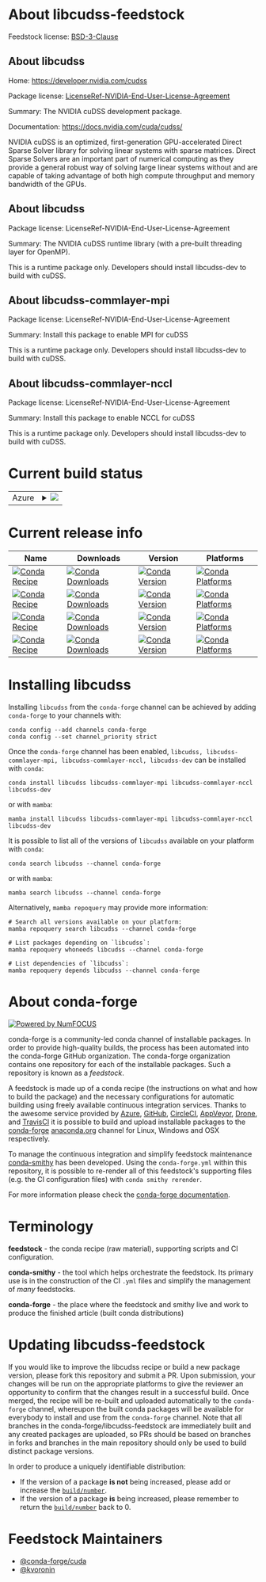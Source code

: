 About libcudss-feedstock
========================

Feedstock license: [BSD-3-Clause](https://github.com/conda-forge/libcudss-feedstock/blob/main/LICENSE.txt)


About libcudss
--------------

Home: https://developer.nvidia.com/cudss

Package license: [LicenseRef-NVIDIA-End-User-License-Agreement](https://docs.nvidia.com/cuda/cudss/license.html)

Summary: The NVIDIA cuDSS development package.

Documentation: https://docs.nvidia.com/cuda/cudss/

NVIDIA cuDSS is an optimized, first-generation GPU-accelerated Direct Sparse Solver library for solving linear systems with sparse matrices. Direct Sparse Solvers are an important part of numerical computing as they provide a general robust way of solving large linear systems without and are capable of taking advantage of both high compute throughput and memory bandwidth of the GPUs.

About libcudss
--------------



Package license: LicenseRef-NVIDIA-End-User-License-Agreement

Summary: The NVIDIA cuDSS runtime library (with a pre-built threading layer for OpenMP).

This is a runtime package only. Developers should install libcudss-dev to build with cuDSS.

About libcudss-commlayer-mpi
----------------------------



Package license: LicenseRef-NVIDIA-End-User-License-Agreement

Summary: Install this package to enable MPI for cuDSS

This is a runtime package only. Developers should install libcudss-dev to build with cuDSS.

About libcudss-commlayer-nccl
-----------------------------



Package license: LicenseRef-NVIDIA-End-User-License-Agreement

Summary: Install this package to enable NCCL for cuDSS

This is a runtime package only. Developers should install libcudss-dev to build with cuDSS.

Current build status
====================


<table>
    
  <tr>
    <td>Azure</td>
    <td>
      <details>
        <summary>
          <a href="https://dev.azure.com/conda-forge/feedstock-builds/_build/latest?definitionId=24335&branchName=main">
            <img src="https://dev.azure.com/conda-forge/feedstock-builds/_apis/build/status/libcudss-feedstock?branchName=main">
          </a>
        </summary>
        <table>
          <thead><tr><th>Variant</th><th>Status</th></tr></thead>
          <tbody><tr>
              <td>linux_64_cuda_compiler_version12.6</td>
              <td>
                <a href="https://dev.azure.com/conda-forge/feedstock-builds/_build/latest?definitionId=24335&branchName=main">
                  <img src="https://dev.azure.com/conda-forge/feedstock-builds/_apis/build/status/libcudss-feedstock?branchName=main&jobName=linux&configuration=linux%20linux_64_cuda_compiler_version12.6" alt="variant">
                </a>
              </td>
            </tr><tr>
              <td>linux_aarch64_cuda_compiler_version12.6</td>
              <td>
                <a href="https://dev.azure.com/conda-forge/feedstock-builds/_build/latest?definitionId=24335&branchName=main">
                  <img src="https://dev.azure.com/conda-forge/feedstock-builds/_apis/build/status/libcudss-feedstock?branchName=main&jobName=linux&configuration=linux%20linux_aarch64_cuda_compiler_version12.6" alt="variant">
                </a>
              </td>
            </tr><tr>
              <td>win_64_cuda_compiler_version12.6</td>
              <td>
                <a href="https://dev.azure.com/conda-forge/feedstock-builds/_build/latest?definitionId=24335&branchName=main">
                  <img src="https://dev.azure.com/conda-forge/feedstock-builds/_apis/build/status/libcudss-feedstock?branchName=main&jobName=win&configuration=win%20win_64_cuda_compiler_version12.6" alt="variant">
                </a>
              </td>
            </tr>
          </tbody>
        </table>
      </details>
    </td>
  </tr>
</table>

Current release info
====================

| Name | Downloads | Version | Platforms |
| --- | --- | --- | --- |
| [![Conda Recipe](https://img.shields.io/badge/recipe-libcudss-green.svg)](https://anaconda.org/conda-forge/libcudss) | [![Conda Downloads](https://img.shields.io/conda/dn/conda-forge/libcudss.svg)](https://anaconda.org/conda-forge/libcudss) | [![Conda Version](https://img.shields.io/conda/vn/conda-forge/libcudss.svg)](https://anaconda.org/conda-forge/libcudss) | [![Conda Platforms](https://img.shields.io/conda/pn/conda-forge/libcudss.svg)](https://anaconda.org/conda-forge/libcudss) |
| [![Conda Recipe](https://img.shields.io/badge/recipe-libcudss--commlayer--mpi-green.svg)](https://anaconda.org/conda-forge/libcudss-commlayer-mpi) | [![Conda Downloads](https://img.shields.io/conda/dn/conda-forge/libcudss-commlayer-mpi.svg)](https://anaconda.org/conda-forge/libcudss-commlayer-mpi) | [![Conda Version](https://img.shields.io/conda/vn/conda-forge/libcudss-commlayer-mpi.svg)](https://anaconda.org/conda-forge/libcudss-commlayer-mpi) | [![Conda Platforms](https://img.shields.io/conda/pn/conda-forge/libcudss-commlayer-mpi.svg)](https://anaconda.org/conda-forge/libcudss-commlayer-mpi) |
| [![Conda Recipe](https://img.shields.io/badge/recipe-libcudss--commlayer--nccl-green.svg)](https://anaconda.org/conda-forge/libcudss-commlayer-nccl) | [![Conda Downloads](https://img.shields.io/conda/dn/conda-forge/libcudss-commlayer-nccl.svg)](https://anaconda.org/conda-forge/libcudss-commlayer-nccl) | [![Conda Version](https://img.shields.io/conda/vn/conda-forge/libcudss-commlayer-nccl.svg)](https://anaconda.org/conda-forge/libcudss-commlayer-nccl) | [![Conda Platforms](https://img.shields.io/conda/pn/conda-forge/libcudss-commlayer-nccl.svg)](https://anaconda.org/conda-forge/libcudss-commlayer-nccl) |
| [![Conda Recipe](https://img.shields.io/badge/recipe-libcudss--dev-green.svg)](https://anaconda.org/conda-forge/libcudss-dev) | [![Conda Downloads](https://img.shields.io/conda/dn/conda-forge/libcudss-dev.svg)](https://anaconda.org/conda-forge/libcudss-dev) | [![Conda Version](https://img.shields.io/conda/vn/conda-forge/libcudss-dev.svg)](https://anaconda.org/conda-forge/libcudss-dev) | [![Conda Platforms](https://img.shields.io/conda/pn/conda-forge/libcudss-dev.svg)](https://anaconda.org/conda-forge/libcudss-dev) |

Installing libcudss
===================

Installing `libcudss` from the `conda-forge` channel can be achieved by adding `conda-forge` to your channels with:

```
conda config --add channels conda-forge
conda config --set channel_priority strict
```

Once the `conda-forge` channel has been enabled, `libcudss, libcudss-commlayer-mpi, libcudss-commlayer-nccl, libcudss-dev` can be installed with `conda`:

```
conda install libcudss libcudss-commlayer-mpi libcudss-commlayer-nccl libcudss-dev
```

or with `mamba`:

```
mamba install libcudss libcudss-commlayer-mpi libcudss-commlayer-nccl libcudss-dev
```

It is possible to list all of the versions of `libcudss` available on your platform with `conda`:

```
conda search libcudss --channel conda-forge
```

or with `mamba`:

```
mamba search libcudss --channel conda-forge
```

Alternatively, `mamba repoquery` may provide more information:

```
# Search all versions available on your platform:
mamba repoquery search libcudss --channel conda-forge

# List packages depending on `libcudss`:
mamba repoquery whoneeds libcudss --channel conda-forge

# List dependencies of `libcudss`:
mamba repoquery depends libcudss --channel conda-forge
```


About conda-forge
=================

[![Powered by
NumFOCUS](https://img.shields.io/badge/powered%20by-NumFOCUS-orange.svg?style=flat&colorA=E1523D&colorB=007D8A)](https://numfocus.org)

conda-forge is a community-led conda channel of installable packages.
In order to provide high-quality builds, the process has been automated into the
conda-forge GitHub organization. The conda-forge organization contains one repository
for each of the installable packages. Such a repository is known as a *feedstock*.

A feedstock is made up of a conda recipe (the instructions on what and how to build
the package) and the necessary configurations for automatic building using freely
available continuous integration services. Thanks to the awesome service provided by
[Azure](https://azure.microsoft.com/en-us/services/devops/), [GitHub](https://github.com/),
[CircleCI](https://circleci.com/), [AppVeyor](https://www.appveyor.com/),
[Drone](https://cloud.drone.io/welcome), and [TravisCI](https://travis-ci.com/)
it is possible to build and upload installable packages to the
[conda-forge](https://anaconda.org/conda-forge) [anaconda.org](https://anaconda.org/)
channel for Linux, Windows and OSX respectively.

To manage the continuous integration and simplify feedstock maintenance
[conda-smithy](https://github.com/conda-forge/conda-smithy) has been developed.
Using the ``conda-forge.yml`` within this repository, it is possible to re-render all of
this feedstock's supporting files (e.g. the CI configuration files) with ``conda smithy rerender``.

For more information please check the [conda-forge documentation](https://conda-forge.org/docs/).

Terminology
===========

**feedstock** - the conda recipe (raw material), supporting scripts and CI configuration.

**conda-smithy** - the tool which helps orchestrate the feedstock.
                   Its primary use is in the construction of the CI ``.yml`` files
                   and simplify the management of *many* feedstocks.

**conda-forge** - the place where the feedstock and smithy live and work to
                  produce the finished article (built conda distributions)


Updating libcudss-feedstock
===========================

If you would like to improve the libcudss recipe or build a new
package version, please fork this repository and submit a PR. Upon submission,
your changes will be run on the appropriate platforms to give the reviewer an
opportunity to confirm that the changes result in a successful build. Once
merged, the recipe will be re-built and uploaded automatically to the
`conda-forge` channel, whereupon the built conda packages will be available for
everybody to install and use from the `conda-forge` channel.
Note that all branches in the conda-forge/libcudss-feedstock are
immediately built and any created packages are uploaded, so PRs should be based
on branches in forks and branches in the main repository should only be used to
build distinct package versions.

In order to produce a uniquely identifiable distribution:
 * If the version of a package **is not** being increased, please add or increase
   the [``build/number``](https://docs.conda.io/projects/conda-build/en/latest/resources/define-metadata.html#build-number-and-string).
 * If the version of a package **is** being increased, please remember to return
   the [``build/number``](https://docs.conda.io/projects/conda-build/en/latest/resources/define-metadata.html#build-number-and-string)
   back to 0.

Feedstock Maintainers
=====================

* [@conda-forge/cuda](https://github.com/orgs/conda-forge/teams/cuda/)
* [@kvoronin](https://github.com/kvoronin/)

